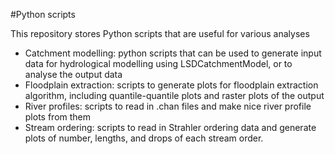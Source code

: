 #Python scripts

This repository stores Python scripts that are useful for various analyses

* Catchment modelling: python scripts that can be used to generate input data for hydrological modelling using LSDCatchmentModel, or to analyse the output data
* Floodplain extraction: scripts to generate plots for floodplain extraction algorithm, including quantile-quantile plots and raster plots of the output
* River profiles: scripts to read in .chan files and make nice river profile plots from them
* Stream ordering: scripts to read in Strahler ordering data and generate plots of number, lengths, and drops of each stream order.
